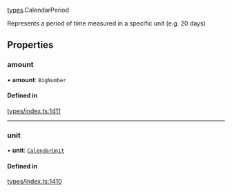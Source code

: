 [types](../../Modules/Types/Types.md).CalendarPeriod

Represents a period of time measured in a specific unit (e.g. 20 days)

## Properties

### amount

• **amount**: `BigNumber`

#### Defined in

[types/index.ts:1411](https://github.com/PolymeshAssociation/polymesh-sdk/blob/15be87e8/src/types/index.ts#L1411)

___

### unit

• **unit**: [`CalendarUnit`](../../Enums/Types/CalendarUnit.md)

#### Defined in

[types/index.ts:1410](https://github.com/PolymeshAssociation/polymesh-sdk/blob/15be87e8/src/types/index.ts#L1410)
